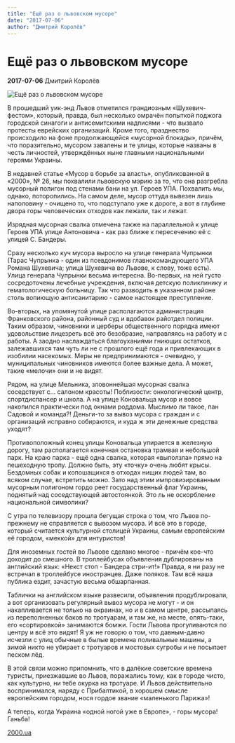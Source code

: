 ```yaml
---
title: "Ещё раз о львовском мусоре"
date: "2017-07-06"
author: "Дмитрий Королёв"
---
```


# Ещё раз о львовском мусоре

**2017-07-06** Дмитрий Королёв

![Ещё раз о львовском мусоре](http://2000.ua/modules/pages/pictures/1000x1000/16864_3e03d72e0fc70449eb1a29d52265c063_9877.jpg)

В прошедший уик-энд Львов отметился грандиозным «Шухевич-фестом», который, правда, был несколько омрачён попыткой поджога городской синагоги и антисемитскими надписями - что вызвало протесты еврейских организаций. Кроме того, празднество происходило на фоне продолжающейся «мусорной блокады», причём, что поразительно, мусором завалены и те улицы, которые названы в честь личностей, утверждённых ныне главными национальными героями Украины.

В недавней статье «Мусор в борьбе за власть», опубликованной в «2000», № 26, мы похвалили львовскую мэрию за то, что она разгребла мусорный полигон под стенами бани на ул. Героев УПА. Похвалить мы, однако, поторопились. На самом деле, мусор оттуда вывезен лишь наполовину - очищено то, что подступало уже к дороге, а вот в глубине двора горы человеческих отходов как лежали, так и лежат.

Изрядная мусорная свалка отмечена также на параллельной к улице Героев УПА улице Антоновича - как раз ближе к пересечению её с улицей С. Бандеры.

Сразу несколько куч мусора выросло на улице генерала Чупрынки (Тарас Чупрынка - один из псевдонимов главнокомандующего УПА Романа Шухевича; улица Шухевича во Львове, к слову, тоже есть). Улица генерала Чупрынки весьма интересна. Во-первых, на ней густо сосредоточены лечебные учреждения, включая детскую поликлинику и гематологическую больницу. Так что разводить в указанном районе столь вопиющую антисанитарию - самое настоящее преступление.

Во-вторых, на упомянутой улице располагаются администрация Франковского района, районный суд и вдобавок райотдел полиции. Таким образом, чиновники и церберы общественного порядка имеют удовольствие лицезреть всё это безобразие, направляясь на работу и с работы. А заодно наслаждаться благоуханиями гниющих остатков, залежавшихся там чуть ли не с прошлого ещё года и привлекающих в изобилии насекомых. Меры не предпринимаются - очевидно, у муниципальных чиновников имеются более важные дела. А может, такие «мелочи» они и не видят.

Рядом, на улице Мельника, зловоннейшая мусорная свалка соседствует с... салоном красоты! Поблизости: онкологический центр, спортдиспансер и школа. А на улице Коновальца мусор и вовсе накопился практически под окнами роддома. Мыслимо ли такое, пан Садовой и команда?! Деньги-то за вывоз мусора с граждан и с организаций исправно собираются, и куда ж эти денежные средства уходят?

Противоположный конец улицы Коновальца упирается в железную дорогу, там располагается конечная остановка трамвая и небольшой парк. На краю парка - ещё одна свалка, которая «выползла» прямо на пешеходную тропу. Должно быть, эту «точку» очень любят крысы. Бездомных собак и копошащихся в отходах нищих людей там, во всяком случае, встретить можно. Зато над этим импровизированным мусорным полигоном гордо реет государственный флаг Украины, поднятый над соседствующей автостоянкой. Это ль не оскорбление национальной символики?

С утра по телевизору прошла бегущая строка о том, что Львов по-прежнему не справляется с вывозом мусора. И всё это в городе, который считается культурной столицей Украины, самым европейским её городом, «меккой» для интуристов!

Для иноземных гостей во Львове сделано многое - причём кое-что доходит до смешного. В троллейбусах объявления дублированы на английский язык: «Некст стоп - Бандера стри-ит!» Правда, я ни разу не встречал в троллейбусе иностранцев. Даже поляков. Там всё наша публика ездит, зачастую весьма обшарпанная.

Таблички на английском языке развесили, объявления продублировали, а вот организовать регулярный вывоз мусора не могут - и он накапливается не только на окраинах, но и в самом центре, рассыпаясь из переполненных баков по тротуарам, и там же, на месте, опять-таки, его «сортировкой» занимаются бомжи. Гости Львова прогуливаются по центру и всё это видят! Я уж не говорю о том, что давным-давно исчезли с улиц обычные в былые времена поливальные машины, а зимой никто не убирает с тротуаров и мостовых сугробы и не посыпает песком лёд.

В этой связи можно припомнить, что в далёкие советские времена туристы, приезжавшие во Львов, поражались тому, как в городе чисто, как культурно, ни тебе окурка на тротуаре. И Львов действительно воспринимался, наряду с Прибалтикой, в хорошем смысле европейским городом, нося гордое звание «маленького Парижа»!

А теперь, когда Украина «одной ногой уже в Европе», - горы мусора! Ганьба!

[2000.ua](http://www.2000.ua/v-nomere/svoboda-slova/ukraina_svoboda-slova/bomzhi-sortiruyut-musor-na-bandera-strit.htm)